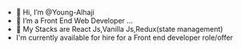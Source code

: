 - 👋 Hi, I’m @Young-Alhaji
- 👀 I’m a Front End Web Developer ...
- 🌱 My Stacks are React Js,Vanilla Js,Redux(state management) 
- I'm currently available for hire for a Front end developer role/offer

<!---
Young-Alhaji/Young-Alhaji is a ✨ special ✨ repository because its `README.md` (this file) appears on your GitHub profile.
You can click the Preview link to take a look at your changes.
--->
